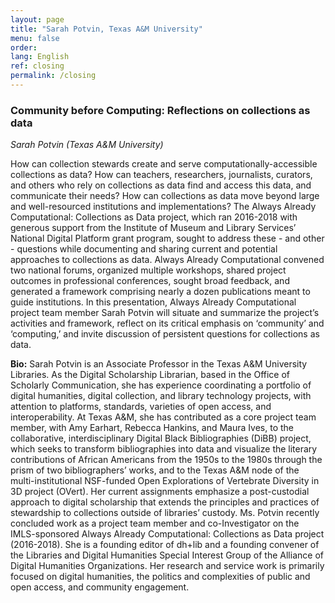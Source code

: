 ```yaml
---
layout: page
title: "Sarah Potvin, Texas A&M University"
menu: false
order:
lang: English
ref: closing
permalink: /closing
---
```


### Community before Computing: Reflections on collections as data
*Sarah Potvin (Texas A&M University)*

How can collection stewards create and serve computationally-accessible collections as data? How can teachers, researchers, journalists, curators, and others who rely on collections as data find and access this data, and communicate their needs? How can collections as data move beyond large and well-resourced institutions and implementations? The Always Already Computational: Collections as Data project, which ran 2016-2018 with generous support from the Institute of Museum and Library Services’ National Digital Platform grant program, sought to address these - and other - questions while documenting and sharing current and potential approaches to collections as data. Always Already Computational convened two national forums, organized multiple workshops, shared project outcomes in professional conferences, sought broad feedback, and generated a framework comprising nearly a dozen publications meant to guide institutions. In this presentation, Always Already Computational project team member Sarah Potvin will situate and summarize the project’s activities and framework, reflect on its critical emphasis on ‘community’ and ‘computing,’ and invite discussion of persistent questions for collections as data.

**Bio:** 
Sarah Potvin is an Associate Professor in the Texas A&M University Libraries. As the Digital Scholarship Librarian, based in the Office of Scholarly Communication, she has experience coordinating a portfolio of digital humanities, digital collection, and library technology projects, with attention to platforms, standards, varieties of open access, and interoperability. At Texas A&M, she has contributed as a core project team member, with Amy Earhart, Rebecca Hankins, and Maura Ives,  to the collaborative, interdisciplinary Digital Black Bibliographies (DiBB) project, which seeks to transform bibliographies into data and visualize the literary contributions of African Americans from the 1950s to the 1980s through the prism of two bibliographers’ works, and to the Texas A&M node of the multi-institutional NSF-funded Open Explorations of Vertebrate Diversity in 3D project (OVert). Her current assignments emphasize a post-custodial approach to digital scholarship that extends the principles and practices of stewardship to collections outside of libraries’ custody. Ms. Potvin recently concluded work as a project team member and co-Investigator on the IMLS-sponsored Always Already Computational: Collections as Data project (2016-2018). She is a founding editor of dh+lib and a founding convener of the Libraries and Digital Humanities Special Interest Group of the Alliance of Digital Humanities Organizations. Her research and service work is primarily focused on digital humanities, the politics and complexities of public and open access, and community engagement. 
